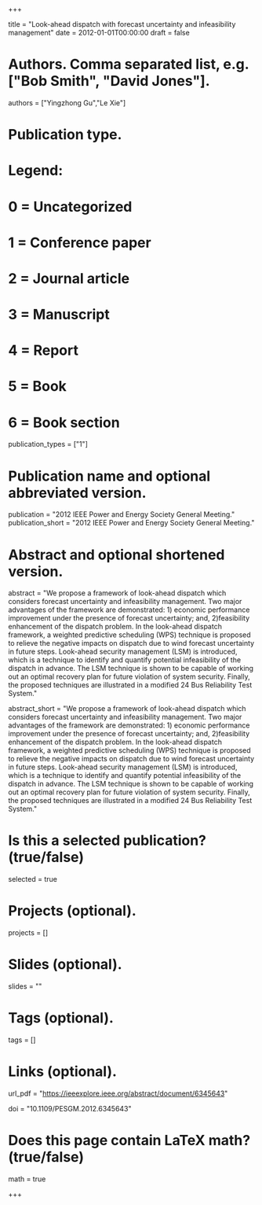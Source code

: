 +++

title = "Look-ahead dispatch with forecast uncertainty and infeasibility management"
date = 2012-01-01T00:00:00
draft = false

# Authors. Comma separated list, e.g. ["Bob Smith", "David Jones"].
authors = ["Yingzhong Gu","Le Xie"]

# Publication type.
# Legend:
# 0 = Uncategorized
# 1 = Conference paper
# 2 = Journal article
# 3 = Manuscript
# 4 = Report
# 5 = Book
# 6 = Book section
publication_types = ["1"]

# Publication name and optional abbreviated version.
publication = "2012 IEEE Power and Energy Society General Meeting."
publication_short = "2012 IEEE Power and Energy Society General Meeting."

# Abstract and optional shortened version.
abstract = "We propose a framework of look-ahead dispatch which considers forecast uncertainty and infeasibility management. Two major advantages of the framework are demonstrated: 1) economic performance improvement under the presence of forecast uncertainty; and, 2)feasibility enhancement of the dispatch problem. In the look-ahead dispatch framework, a weighted predictive scheduling (WPS) technique is proposed to relieve the negative impacts on dispatch due to wind forecast uncertainty in future steps. Look-ahead security management (LSM) is introduced, which is a technique to identify and quantify potential infeasibility of the dispatch in advance. The LSM technique is shown to be capable of working out an optimal recovery plan for future violation of system security. Finally, the proposed techniques are illustrated in a modified 24 Bus Reliability Test System."

abstract_short = "We propose a framework of look-ahead dispatch which considers forecast uncertainty and infeasibility management. Two major advantages of the framework are demonstrated: 1) economic performance improvement under the presence of forecast uncertainty; and, 2)feasibility enhancement of the dispatch problem. In the look-ahead dispatch framework, a weighted predictive scheduling (WPS) technique is proposed to relieve the negative impacts on dispatch due to wind forecast uncertainty in future steps. Look-ahead security management (LSM) is introduced, which is a technique to identify and quantify potential infeasibility of the dispatch in advance. The LSM technique is shown to be capable of working out an optimal recovery plan for future violation of system security. Finally, the proposed techniques are illustrated in a modified 24 Bus Reliability Test System."

# Is this a selected publication? (true/false)
selected = true

# Projects (optional).
projects = []

# Slides (optional).
slides = ""

# Tags (optional).
tags = []

# Links (optional).
url_pdf = "https://ieeexplore.ieee.org/abstract/document/6345643"



doi = "10.1109/PESGM.2012.6345643"

# Does this page contain LaTeX math? (true/false)
math = true



+++


